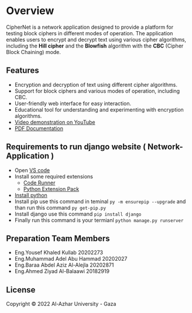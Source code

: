 # Overview

CipherNet is a network application designed to provide a platform for testing block ciphers in different modes of operation. The application enables users to encrypt and decrypt text using various cipher algorithms, including the **Hill cipher** and the **Blowfish** algorithm with the **CBC** (Cipher Block Chaining) mode.

## Features

- Encryption and decryption of text using different cipher algorithms.
- Support for block ciphers and various modes of operation, including CBC.
- User-friendly web interface for easy interaction.
- Educational tool for understanding and experimenting with encryption algorithms.
- [Video demonstration on YouTube ](https://www.youtube.com/watch?v=XICnd5_KsSs)
- [PDF Documentation](https://drive.google.com/file/d/14vkqE7RVpItIS7Uf3P0jose7VDpfwiJH/view?usp=sharing)


## Requirements to run django website ( Network-Application )

- Open [VS code](https://code.visualstudio.com)
- Install some required extensions
  - [Code Runner](https://marketplace.visualstudio.com/items?itemName=formulahendry.code-runner)
  - [Python Extension Pack](https://marketplace.visualstudio.com/items?itemName=donjayamanne.python-extension-pack)
- [Install python](https://www.python.org/downloads)
- Install pip use this command in teminal `py -m ensurepip --upgrade` and than run this command `py get-pip.py`
- Install django use this command `pip install django`
- Finally run this command is your termianl `python manage.py runserver`

## Preparation Team Members

- Eng.Yousef Khaled Kullab        20202273
- Eng.Muhammad Adel Abu Hammad    20202027
- Eng.Baraa Abdel Aziz Al-Alejla  20202871
- Eng.Ahmed Ziyad Al-Balaawi      20182919

## License

Copyright © 2022 Al-Azhar University - Gaza

